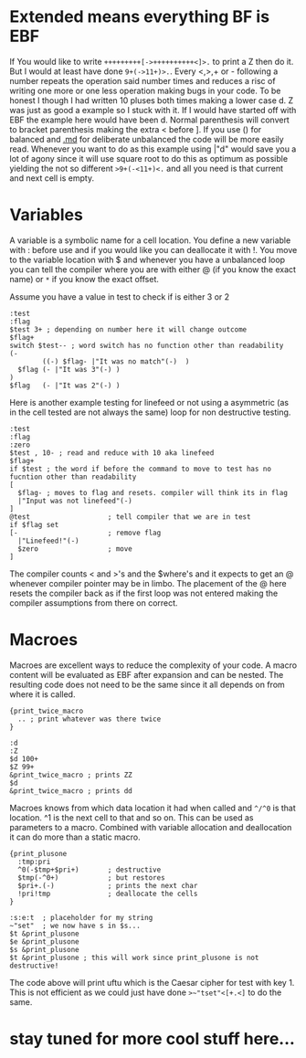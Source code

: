 # Extended means everything BF is EBF #
If You would like to write ` +++++++++[->++++++++++<]>. ` to print a Z then do it. But I would at least have done ` 9+(->11+)>. `. Every <,>,+ or - following a number repeats the operation said number times and reduces a risc of writing one more or one less operation making bugs in your code. To be honest I though I had written 10 pluses both times making a lower case d. Z was just as good a example so I stuck with it. If I would have started off with EBF the example here would have been d. Normal parenthesis will convert to bracket parenthesis making the extra < before ]. If you use () for balanced and [.md](.md) for deliberate unbalanced the code will be more easily read. Whenever you want to do as this example using |"d" would save you a lot of agony since it will use square root to do this as optimum as possible yielding the not so different ` >9+(-<11+)<. ` and all you need is that current and next cell is empty.

# Variables #
A variable is a symbolic name for a cell location. You define a new variable with : before use and if you would like you can deallocate it with !. You move to the variable location with $ and whenever you have a unbalanced loop you can tell the compiler where you are with either @ (if you know the exact name) or `*` if you know the exact offset.

Assume you have a value in test to check if is either 3 or 2
```
:test
:flag
$test 3+ ; depending on number here it will change outcome
$flag+
switch $test-- ; word switch has no function other than readability
(-
        ((-) $flag- |"It was no match"(-)  )
  $flag (- |"It was 3"(-) )
)
$flag   (- |"It was 2"(-) )
```

Here is another example testing for linefeed or not using a asymmetric (as in the cell tested are not always the same) loop for non destructive testing.
```
:test
:flag
:zero
$test , 10- ; read and reduce with 10 aka linefeed
$flag+
if $test ; the word if before the command to move to test has no fucntion other than readability
[
  $flag- ; moves to flag and resets. compiler will think its in flag
  |"Input was not linefeed"(-)
]
@test                   ; tell compiler that we are in test
if $flag set
[-                      ; remove flag
  |"Linefeed!"(-)
  $zero                 ; move
]
```

The compiler counts < and >'s and the $where's and it expects to get an @ whenever compiler pointer may be in limbo. The placement of the @ here resets the compiler back as if the first loop was not entered making the compiler assumptions from there on correct.

# Macroes #
Macroes are excellent ways to reduce the complexity of your code. A macro content will be evaluated as EBF after expansion and can be nested. The resulting code does not need to be the same since it all depends on from where it is called.

```
{print_twice_macro
  .. ; print whatever was there twice
}

:d
:Z
$d 100+
$Z 99+
&print_twice_macro ; prints ZZ
$d
&print_twice_macro ; prints dd
```

Macroes knows from which data location it had when called and `^/^0` is that location. ^1 is the next cell to that and so on. This can be used as parameters to a macro. Combined with variable allocation and deallocation it can do more than a static macro.

```
{print_plusone
  :tmp:pri
  ^0(-$tmp+$pri+)       ; destructive
  $tmp(-^0+)            ; but restores
  $pri+.(-)             ; prints the next char
  !pri!tmp              ; deallocate the cells
}

:s:e:t  ; placeholder for my string
~"set"  ; we now have s in $s...
$t &print_plusone
$e &print_plusone
$s &print_plusone
$t &print_plusone ; this will work since print_plusone is not destructive!
```

The code above will print uftu which is the Caesar cipher for test with key 1. This is not efficient as we could just have done ` >~"tset"<[+.<] ` to do the same.

# stay tuned for more cool stuff here... #